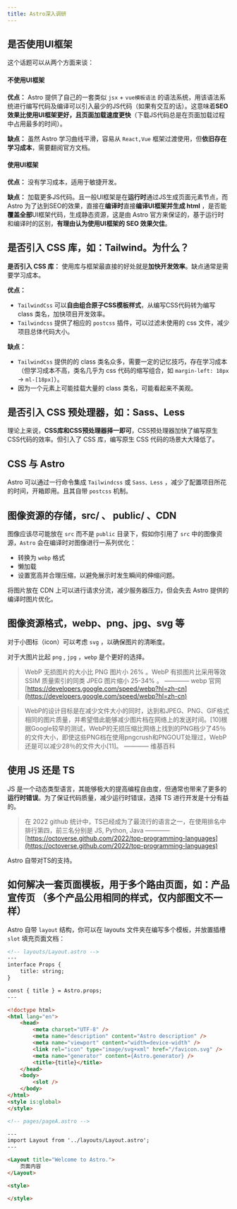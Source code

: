 ```yaml
---
title: Astro深入调研
---
```


## 是否使用UI框架

这个话题可以从两个方面来谈：

#### 不使用UI框架

**优点：** Astro 提供了自己的一套类似 `jsx` + `vue模板语法` 的语法系统，用该语法系统进行编写代码及编译可以引入最少的JS代码（如果有交互的话）。这意味着**SEO效果比使用UI框架更好，且页面加载速度更快**（下载JS代码总是在页面加载过程中占用最多的时间）。

**缺点：** 虽然 Astro 学习曲线平滑，容易从 `React,Vue` 框架过渡使用，但**依旧存在学习成本**，需要翻阅官方文档。

#### 使用UI框架

**优点：** 没有学习成本，适用于敏捷开发。

**缺点：** 加载更多JS代码。且一般UI框架是在**运行时**通过JS生成页面元素节点，而 Astro 为了达到SEO的效果，直接在**编译时**直接**编译UI框架并生成 html** ，是否能**覆盖全部**UI框架代码，生成静态资源，这是由 Astro 官方来保证的，基于运行时和编译时的区别，**有理由认为使用UI框架的 SEO 效果欠佳**。
 
##  是否引入 CSS 库，如：Tailwind。为什么？

**是否引入 CSS 库：** 使用库与框架最直接的好处就是**加快开发效率**。缺点通常是需要学习成本。

**优点：** 
- `TailwindCss` 可以**自由组合原子CSS模板样式**，从编写CSS代码转为编写 class 类名，加快项目开发效率。
- `Tailwindcss` 提供了相应的 `postcss` 插件，可以过滤未使用的 css 文件，减少项目总体代码大小。

**缺点：** 
- `TailwindCss` 提供的的 class 类名众多，需要一定的记忆技巧，存在学习成本（但学习成本不高，类名几乎为 css 代码的缩写组合，如 `margin-left: 18px` -> `ml-[18px]`）。 
- 因为一个元素上可能挂载大量的 class 类名，可能看起来不美观。

## 是否引入 CSS 预处理器，如：Sass、Less

理论上来说，**CSS库和CSS预处理器择一即可**，CSS预处理器加快了编写原生CSS代码的效率。但引入了 CSS 库，编写原生 CSS 代码的场景大大降低了。

## CSS 与 Astro

Astro 可以通过一行命令集成 `Tailwindcss` 或 `Sass、Less` ，减少了配置项目所花的时间，开箱即用。且其自带 `postcss` 机制。


## 图像资源的存储，src/ 、 public/ 、CDN

图像应该尽可能放在 `src` 而不是 `public` 目录下，假如你引用了 `src` 中的图像资源，`Astro` 会在编译时对图像进行一系列优化：
- 转换为 `webp` 格式
- 懒加载
- 设置宽高并合理压缩，以避免展示时发生瞬间的伸缩问题。

将图片放在 CDN 上可以进行请求分流，减少服务器压力，但会失去 Astro 提供的编译时图片优化。

## 图像资源格式，webp、png、jpg、svg 等

对于小图标（icon）可以考虑 `svg` ，以确保图片的清晰度。

对于大图片比起 `png` , `jpg` ，`webp` 是个更好的选择。


> WebP 无损图片的大小比 PNG 图片小 26% 。WebP 有损图片比采用等效 SSIM 质量索引的同类 JPEG 图片缩小 25-34% 。 ———— webp 官网 [https://developers.google.com/speed/webp?hl=zh-cn](https://developers.google.com/speed/webp?hl=zh-cn)

> WebP的设计目标是在减少文件大小的同时，达到和JPEG、PNG、GIF格式相同的图片质量，并希望借此能够减少图片档在网络上的发送时间。[10]根据Google较早的测试，WebP的无损压缩比网络上找到的PNG档少了45％的文件大小，即使这些PNG档在使用pngcrush和PNGOUT处理过，WebP还是可以减少28％的文件大小[11]。 ———— 维基百科

##  使用 JS 还是 TS

JS 是一个动态类型语言，其能够极大的提高编程自由度，但通常也带来了更多的**运行时错误**。为了保证代码质量，减少运行时错误，选择 TS 进行开发是十分有益的。

> 在 2022 github 统计中，TS已经成为了最流行的语言之一，在使用排名中排行第四，前三名分别是 JS, Python, Java  ————  [https://octoverse.github.com/2022/top-programming-languages](https://octoverse.github.com/2022/top-programming-languages)

Astro 自带对TS的支持。

## 如何解决一套页面模板，用于多个路由页面，如：产品宣传页 （多个产品公用相同的样式，仅内部图文不一样）

Astro 自带 `layout` 结构，你可以在 layouts 文件夹在编写多个模板，并放置插槽 `slot` 填充页面文档：

```html
<!-- layouts/Layout.astro -->
---
interface Props {
	title: string;
}

const { title } = Astro.props;
---

<!doctype html>
<html lang="en">
	<head>
		<meta charset="UTF-8" />
		<meta name="description" content="Astro description" />
		<meta name="viewport" content="width=device-width" />
		<link rel="icon" type="image/svg+xml" href="/favicon.svg" />
		<meta name="generator" content={Astro.generator} />
		<title>{title}</title>
	</head>
	<body>
		<slot />
	</body>
</html>
<style is:global>
</style>

```

```html
<!-- pages/pageA.astro -->

---
import Layout from '../layouts/Layout.astro';
---

<Layout title="Welcome to Astro.">
	页面内容
</Layout>

<style>

</style>
```